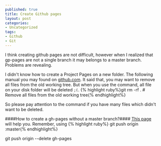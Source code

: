 ```yaml
--- 
published: true
title: Create Github pages 
layout: post
categories:
- Uncategorized
tags: 
- Github
- Git
---
```

I think creating github pages are not difficult, however when I realized that gp-pages are not a single branch it may belongs to a master branch. Problems are revealing. 

I didn't know how to create a  Project Pages on a new folder.
The following manual you may found on [github.com](http://help.github.com/articles/creating-project-pages-manually "creating project pages manually").
It said that, you may want to remove all files from the old working tree. But when you use the command, all file on your disk folder will be deleted `;(`.
{% highlight ruby%}git rm -rf . # Remove all files from the old working tree{% endhighlight%}

So please pay attention to the command if you have many files which didn't want to be deleted.

####How to create a gh-pages without a master branch?####
[This page](http://oli.jp/2011/github-pages-workflow/ "github pages workflow") will help you.
Remember, using 
{% highlight ruby%} git push origin :master{% endhighlight%}


git push origin --delete gh-pages

